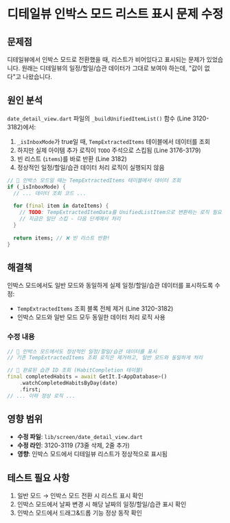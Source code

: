 # 디테일뷰 인박스 모드 리스트 표시 문제 수정

## 문제점

디테일뷰에서 인박스 모드로 전환했을 때, 리스트가 비어있다고 표시되는 문제가 있었습니다.
원래는 디테일뷰의 일정/할일/습관 데이터가 그대로 보여야 하는데, "값이 없다"고 나왔습니다.

## 원인 분석

`date_detail_view.dart` 파일의 `_buildUnifiedItemList()` 함수 (Line 3120-3182)에서:

1. `_isInboxMode`가 true일 때, `TempExtractedItems` 테이블에서 데이터를 조회
2. 하지만 실제 아이템 추가 로직이 `TODO` 주석으로 스킵됨 (Line 3176-3179)
3. 빈 리스트 (`items`)를 바로 반환 (Line 3182)
4. 정상적인 일정/할일/습관 데이터 처리 로직이 실행되지 않음

```dart
// 🎯 인박스 모드일 때는 TempExtractedItems 테이블에서 데이터 조회
if (_isInboxMode) {
  // ... 데이터 조회 코드 ...
  
  for (final item in dateItems) {
    // TODO: TempExtractedItemData를 UnifiedListItem으로 변환하는 로직 필요
    // 지금은 일단 스킵 - 다음 단계에서 처리
  }
  
  return items; // ❌ 빈 리스트 반환!
}
```

## 해결책

인박스 모드에서도 일반 모드와 동일하게 실제 일정/할일/습관 데이터를 표시하도록 수정:

- `TempExtractedItems` 조회 블록 전체 제거 (Line 3120-3182)
- 인박스 모드와 일반 모드 모두 동일한 데이터 처리 로직 사용

### 수정 내용

```dart
// 🎯 인박스 모드에서도 정상적인 일정/할일/습관 데이터를 표시
// 기존 TempExtractedItems 조회 로직은 제거하고, 일반 모드와 동일하게 처리

// 🎯 완료된 습관 ID 조회 (HabitCompletion 테이블)
final completedHabits = await GetIt.I<AppDatabase>()
    .watchCompletedHabitsByDay(date)
    .first;
// ... 이하 정상 로직 ...
```

## 영향 범위

- **수정 파일**: `lib/screen/date_detail_view.dart`
- **수정 라인**: 3120-3119 (73줄 삭제, 2줄 추가)
- **영향**: 인박스 모드에서 디테일뷰 리스트가 정상적으로 표시됨

## 테스트 필요 사항

1. 일반 모드 → 인박스 모드 전환 시 리스트 표시 확인
2. 인박스 모드에서 날짜 변경 시 해당 날짜의 일정/할일/습관 표시 확인
3. 인박스 모드에서 드래그&드롭 기능 정상 동작 확인
